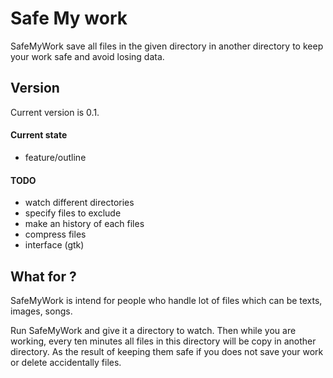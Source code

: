 # Safe My work
SafeMyWork save all files in the given directory in another directory to keep your work safe and avoid losing data.

## Version
Current version is 0.1.
#### Current state
 - feature/outline

#### TODO
 - watch different directories
 - specify files to exclude
 - make an history of each files
 - compress files
 - interface (gtk)

## What for ?
SafeMyWork is intend for people who handle lot of files which can be texts, images, songs.

Run SafeMyWork and give it a directory to watch. Then while you are working, every ten minutes all files in this directory will be copy in another directory. As the result of keeping them safe if you does not save your work or delete accidentally files.
